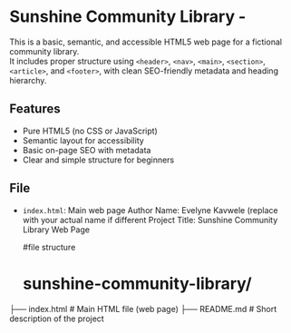 # Sunshine Community Library -

This is a basic, semantic, and accessible HTML5 web page for a fictional community library.  
It includes proper structure using `<header>`, `<nav>`, `<main>`, `<section>`, `<article>`, and `<footer>`, with clean SEO-friendly metadata and heading hierarchy.

## Features
- Pure HTML5 (no CSS or JavaScript)
- Semantic layout for accessibility
- Basic on-page SEO with metadata
- Clear and simple structure for beginners

## File
- `index.html`: Main web page
Author Name: Evelyne Kavwele (replace with your actual name if different
Project Title: Sunshine Community Library Web Page

  #file structure
  # sunshine-community-library/
├── index.html         # Main HTML file (web page)
├── README.md          # Short description of the project
